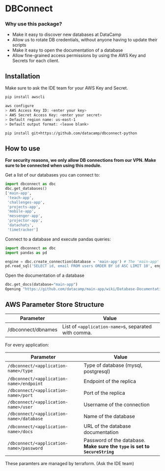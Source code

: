 # DBConnect

### Why use this package?
- Make it easy to discover new databases at DataCamp
- Allow us to rotate DB credentials, without anyone having to update their scripts
- Make it easy to open the documentation of a database
- Allow fine-grained access permissions by using the AWS Key and Secrets for each client.

## Installation
Make sure to ask the IDE team for your AWS Key and Secret.
```bash
pip install awscli

aws configure
> AWS Access Key ID: <enter your key>
> AWS Secret Access Key: <enter your secret>
> Default region name: us-east-1
> Default output format: <leave blank>

pip install git+https://github.com/datacamp/dbconnect-python
```

## How to use
**For security reasons, we only allow DB connections from our VPN. Make sure to be connected when using this module.**

Get a list of our databases you can connect to:
```python
import dbconnect as dbc
dbc.get_databases()
['main-app',
 'teach-app',
 'challenges-app',
 'projects-app',
 'mobile-app',
 'messenger-app',
 'projector-app',
 'datachats',
 'timetracker']
```

Connect to a database and execute pandas queries:
```python
import dbconnect as dbc
import pandas as pd

engine = dbc.create_connection(database = 'main-app') # The 'main-app' string you can find from dbc.get_databases()
pd.read_sql('SELECT id, email FROM users ORDER BY id ASC LIMIT 10', engine)
```

Open the documentation of a database
```python
dbc.get_docs(database="main-app")
Opening "https://github.com/datacamp/main-app/wiki/Database-Documentation"
```

## AWS Parameter Store Structure
| Parameter | Value |
| --------- | ----- |
| /dbconnect/dbnames | List of `<application-name>`s, separated with comma. |

For every application:

| Parameter | Value |
| --------- | ----- |
| `/dbconnect/<application-name>/type` | Type of database (mysql, postgresql) |
| `/dbconnect/<application-name>/endpoint` | Endpoint of the replica |
| `/dbconnect/<application-name>/port` | Port of the replica |
| `/dbconnect/<application-name>/user` | Username of the connection |
| `/dbconnect/<application-name>/database` | Name of the database |
| `/dbconnect/<application-name>/docs` | URL of the database documentation |
| `/dbconnect/<application-name>/password` | Password of the database. **Make sure the `type` is set to `SecureString`** |

These paramters are managed by terraform. (Ask the IDE team)